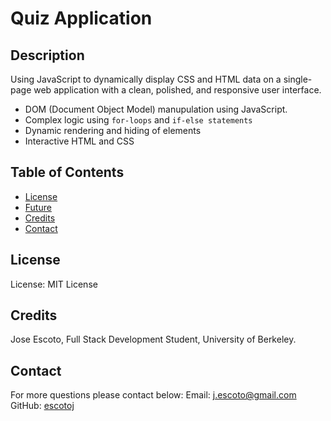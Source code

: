 # Quiz Application 

## Description

Using JavaScript to dynamically display CSS and HTML data on a single-page web application with a clean, polished, and responsive user interface.

- DOM (Document Object Model) manupulation using JavaScript.
- Complex logic using `for-loops` and `if-else statements`
- Dynamic rendering and hiding of elements
- Interactive HTML and CSS

## Table of Contents

- [License](#License)
- [Future](#Future)
- [Credits](#Credits)
- [Contact](#Contact)

## License

License: MIT License

## Credits

Jose Escoto, Full Stack Development Student, University of Berkeley.

## Contact

For more questions please contact below:
Email: j.escoto@gmail.com
GitHub: [escotoj](https://github.com/escotoj)